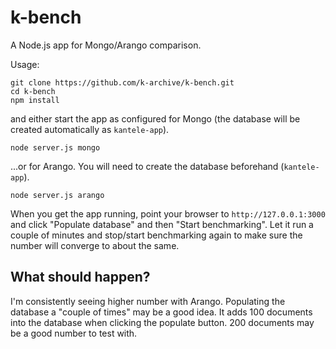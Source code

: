 # k-bench

A Node.js app for Mongo/Arango comparison.

Usage:

```
git clone https://github.com/k-archive/k-bench.git
cd k-bench
npm install
```

and either start the app as configured for Mongo (the database will be created automatically as `kantele-app`).
```
node server.js mongo
```

...or for Arango. You will need to create the database beforehand (`kantele-app`).

```
node server.js arango
```

When you get the app running, point your browser to `http://127.0.0.1:3000` and click "Populate database" and then "Start benchmarking". Let it run a couple of minutes and stop/start benchmarking again to make sure the number will converge to about the same.

## What should happen?

I'm consistently seeing higher number with Arango. Populating the database a "couple of times" may be a good idea. It adds 100 documents into the database when clicking the populate button. 200 documents may be a good number to test with.

